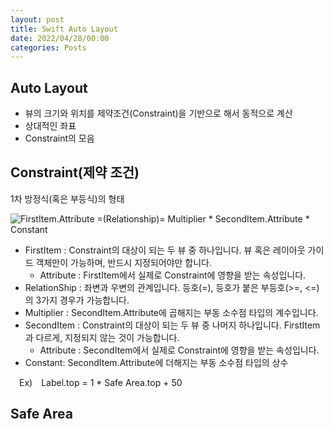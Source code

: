 ```yaml
---
layout: post
title: Swift Auto Layout
date: 2022/04/28/00:00
categories: Posts
---
```


## Auto Layout

- 뷰의 크기와 위치를 제약조건(Constraint)을 기반으로 해서 동적으로 계산
- 상대적인 좌표
- Constraint의 모음

## Constraint(제약 조건)

1차 방정식(혹은 부등식)의 형태

![FirstItem.Attribute =(Relationship)= Multiplier \* SecondItem.Attribute \* Constant](http://woin2ee.github.io/asset/images/Constraint-linear-equation.png)

- FirstItem : Constraint의 대상이 되는 두 뷰 중 하나입니다. 뷰 혹은 레이아웃 가이드 객체만이 가능하며, 반드시 지정되어야만 합니다.
  - Attribute : FirstItem에서 실제로 Constraint에 영향을 받는 속성입니다.
- RelationShip : 좌변과 우변의 관계입니다. 등호(=), 등호가 붙은 부등호(>=, <=)의 3가지 경우가 가능합니다.
- Multiplier : SecondItem.Attribute에 곱해지는 부동 소수점 타입의 계수입니다.
- SecondItem : Constraint의 대상이 되는 두 뷰 중 나머지 하나입니다. FirstItem과 다르게, 지정되지 않는 것이 가능합니다.
  - Attribute : SecondItem에서 실제로 Constraint에 영향을 받는 속성입니다.
- Constant: SecondItem.Attribute에 더해지는 부동 소수점 타입의 상수

 Ex) Label.top = 1 * Safe Area.top + 50

## Safe Area
